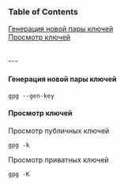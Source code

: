 ### Table of Contents </br>
[Генерация новой пары ключей](#gpg_gen_key) </br>
[Просмотр ключей](#gpg_view_keys) </br>

</br>
---
</br>

#### Генерация новой пары ключей <a name="gpg_gen_key"></a> </br>
```
gpg --gen-key
```


#### Просмотр ключей <a name="gpg_view_keys"></a> </br>
Просмотр публичных ключей
```
gpg -k
```
Просмотр приватных ключей
```
gpg -K
```
